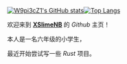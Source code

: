 [![W9pi3cZ1's GitHub stats](https://github-readme-stats.vercel.app/api?username=W9pi3cZ1&locale=cn)![Top Langs](https://github-readme-stats.vercel.app/api/top-langs/?username=W9pi3cZ1&hide_progress=true&locale=cn)](https://github.com/W9pi3cZ1)

欢迎来到 [**XSlimeNB**](https://github.com/W9pi3cZ1) 的 *Github* 主页！

本人是一名六年级的小学生，

最近开始尝试写一些 *Rust* 项目。
